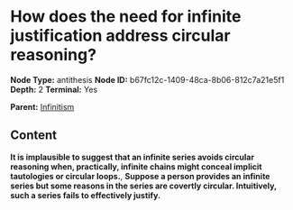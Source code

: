 # How does the need for infinite justification address circular reasoning?

**Node Type:** antithesis
**Node ID:** b67fc12c-1409-48ca-8b06-812c7a21e5f1
**Depth:** 2
**Terminal:** Yes

**Parent:** [Infinitism](infinitism.md)

## Content

**It is implausible to suggest that an infinite series avoids circular reasoning when, practically, infinite chains might conceal implicit tautologies or circular loops.**, **Suppose a person provides an infinite series but some reasons in the series are covertly circular. Intuitively, such a series fails to effectively justify.**
